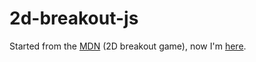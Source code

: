 # 2d-breakout-js

Started from the [MDN](https://developer.mozilla.org/en-US/docs/Games/Tutorials/2D_Breakout_game_pure_JavaScript) (2D breakout game), now I'm [here](https://github.com/akinuri/2d-breakout-js).
